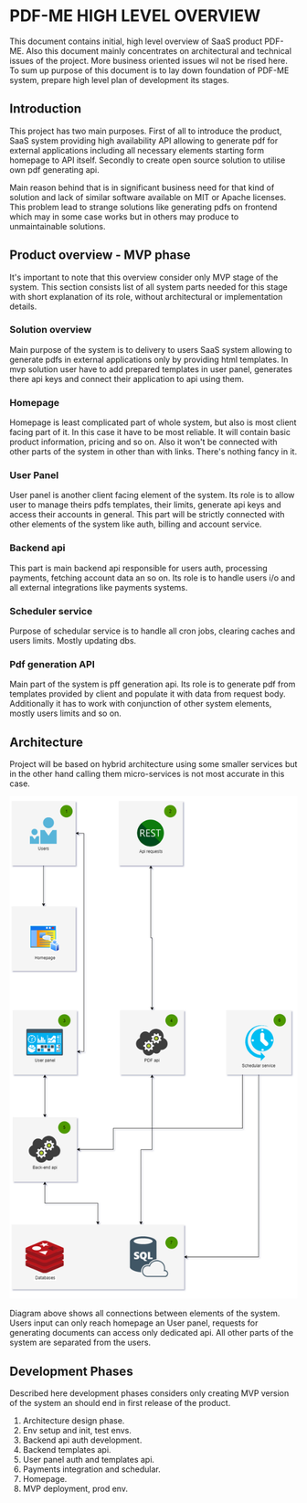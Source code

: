 # PDF-ME HIGH LEVEL OVERVIEW

This document contains initial, high level overview of SaaS product PDF-ME. Also this document mainly concentrates on architectural and technical issues of the project. More business oriented issues wil not be rised here. To sum up purpose of this document is to lay down foundation of PDF-ME system, prepare high level plan of development its stages.

## Introduction

This project has two main purposes. First of all to introduce the product, SaaS system providing high availability API allowing to generate pdf for external applications including all necessary elements starting form homepage to API itself. Secondly to create open source solution to utilise own pdf generating api.

Main reason behind that is in significant business need for that kind of solution and lack of similar software available on MIT or Apache licenses. This problem lead to strange solutions like generating pdfs on frontend which may in some case works but in others may produce to unmaintainable solutions.

## Product overview - MVP phase

It's important to note that this overview consider only MVP stage of the system. This section consists list of all system parts needed for this stage with short explanation of its role, without architectural or implementation details.

### Solution overview

Main purpose of the system is to delivery to users SaaS system allowing to generate pdfs in external applications only by providing html templates. In mvp solution user have to add prepared templates in user panel, generates there api keys and connect their application to api using them.

### Homepage

Homepage is least complicated part of whole system, but also is most client facing part of it. In this case it have to be most reliable. It will contain basic product information, pricing and so on. Also it won't be connected with other parts of the system in other than with links. There's nothing fancy in it.

### User Panel

User panel is another client facing element of the system. Its role is to allow user to manage theirs pdfs templates, their limits, generate api keys and access their accounts in general. This part will be strictly connected with other elements of the system like auth, billing and account service.

### Backend api

This part is main backend api responsible for users auth, processing payments, fetching account data an so on. Its role is to handle users i/o and all external integrations like payments systems.

### Scheduler service

Purpose of schedular service is to handle all cron jobs, clearing caches and users limits. Mostly updating dbs.

### Pdf generation API

Main part of the system is pff generation api. Its role is to generate pdf from templates provided by client and populate it with data from request body. Additionally it has to work with conjunction of other system elements, mostly users limits and so on.

## Architecture

Project will be based on hybrid architecture using some smaller services but in the other hand calling them micro-services is not most accurate in this case.

![Architecture Dependencies](images/architecture-dependencies.png)

Diagram above shows all connections between elements of the system. Users input can only reach homepage an User panel, requests for generating documents can access only dedicated api. All other parts of the system are separated from the users.

## Development Phases

Described here development phases considers only creating MVP version of the system an should end in first release of the product.

1. Architecture design phase.
2. Env setup and init, test envs.
3. Backend api auth development.
4. Backend templates api.
5. User panel auth and templates api.
6. Payments integration and schedular.
7. Homepage.
8. MVP deployment, prod env.

